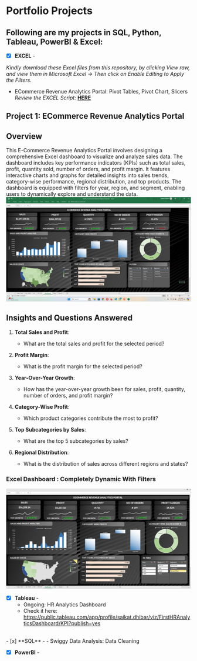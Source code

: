 # Portfolio Projects
## Following are my projects in SQL, Python, Tableau, PowerBI & Excel: <br />





- [x] **EXCEL** - 

*Kindly download these Excel files from this repository, by clicking View raw, and view them in Microsoft Excel -> Then click on Enable Editing to Apply the Filters.*

  - ECommerce Revenue Analytics Portal: Pivot Tables, Pivot Chart, Slicers <br />
*Review the EXCEL Script:* **[HERE](https://github.com/saiky-111/DataEnthusiastPortfolioProjects/blob/master/EXCEL_01_ECommerce%20Revenue%20Analytics%20Portal.xlsx)**<br />

## Project 1: ECommerce Revenue Analytics Portal <br />

## Overview
This E-Commerce Revenue Analytics Portal involves designing a comprehensive Excel dashboard to visualize and analyze sales data. The dashboard includes key performance indicators (KPIs) such as total sales, profit, quantity sold, number of orders, and profit margin. It features interactive charts and graphs for detailed insights into sales trends, category-wise performance, regional distribution, and top products. The dashboard is equipped with filters for year, region, and segment, enabling users to dynamically explore and understand the data.<br>
![Excel Dashboard:](01_EXCEL/images/Dashboard_1.png)<br>

## Insights and Questions Answered

1. **Total Sales and Profit**: 
   - What are the total sales and profit for the selected period?

2. **Profit Margin**: 
   - What is the profit margin for the selected period?

3. **Year-Over-Year Growth**: 
   - How has the year-over-year growth been for sales, profit, quantity, number of orders, and profit margin?

4. **Category-Wise Profit**: 
   - Which product categories contribute the most to profit?

5. **Top Subcategories by Sales**: 
   - What are the top 5 subcategories by sales?

6. **Regional Distribution**: 
   - What is the distribution of sales across different regions and states?

### Excel Dashboard : Completely Dynamic With Filters<br />
![Completely Dynamic With Added Filters:](01_EXCEL/images/Dashboard_2.png)




- [x] **Tableau** - 
  - Ongoing: HR Analytics Dashboard <br />
  - Check it here: https://public.tableau.com/app/profile/saikat.dhibar/viz/FirstHRAnalyticsDashboard/KPI?publish=yes <br />
<br>
- [x] **SQL** - 
  - Swiggy Data Analysis: Data Cleaning <br />



- [x] **PowerBI** - 